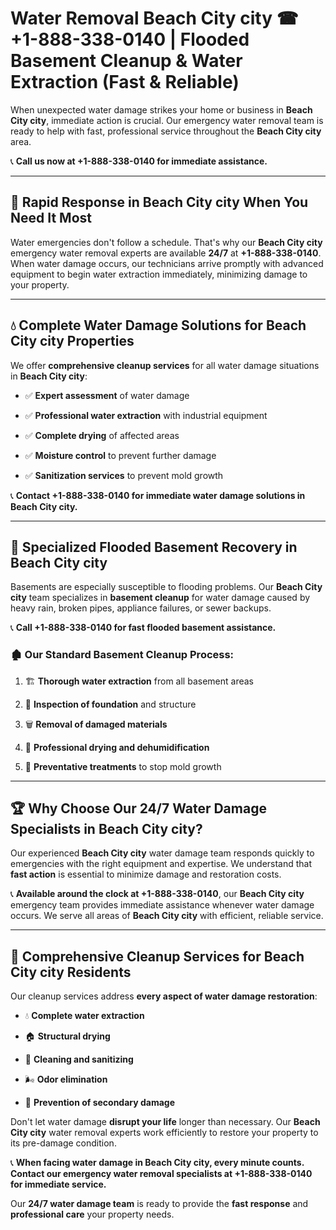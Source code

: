 # Water Removal Beach City city ☎ +1-888-338-0140 | Flooded Basement Cleanup & Water Extraction (Fast & Reliable)

When unexpected water damage strikes your home or business in **Beach City city**, immediate action is crucial. Our emergency water removal team is ready to help with fast, professional service throughout the **Beach City city** area. 

📞 **Call us now at +1-888-338-0140 for immediate assistance.**
---
## 🚀 Rapid Response in Beach City city When You Need It Most
Water emergencies don't follow a schedule. That's why our **Beach City city** emergency water removal experts are available **24/7** at **+1-888-338-0140**. When water damage occurs, our technicians arrive promptly with advanced equipment to begin water extraction immediately, minimizing damage to your property.
---
## 💧 Complete Water Damage Solutions for Beach City city Properties
We offer **comprehensive cleanup services** for all water damage situations in **Beach City city**:
- ✅ **Expert assessment** of water damage  
- ✅ **Professional water extraction** with industrial equipment  
- ✅ **Complete drying** of affected areas  
- ✅ **Moisture control** to prevent further damage  
- ✅ **Sanitization services** to prevent mold growth  
📞 **Contact +1-888-338-0140 for immediate water damage solutions in Beach City city.**
---
## 🌊 Specialized Flooded Basement Recovery in Beach City city
Basements are especially susceptible to flooding problems. Our **Beach City city** team specializes in **basement cleanup** for water damage caused by heavy rain, broken pipes, appliance failures, or sewer backups. 
📞 **Call +1-888-338-0140 for fast flooded basement assistance.**
### 🏚️ Our Standard Basement Cleanup Process:
1. 🏗️ **Thorough water extraction** from all basement areas  
2. 🔎 **Inspection of foundation** and structure  
3. 🗑️ **Removal of damaged materials**  
4. 💨 **Professional drying and dehumidification**  
5. 🚫 **Preventative treatments** to stop mold growth  
---
## 🏆 Why Choose Our 24/7 Water Damage Specialists in Beach City city?
Our experienced **Beach City city** water damage team responds quickly to emergencies with the right equipment and expertise. We understand that **fast action** is essential to minimize damage and restoration costs.
📞 **Available around the clock at +1-888-338-0140**, our **Beach City city** emergency team provides immediate assistance whenever water damage occurs. We serve all areas of **Beach City city** with efficient, reliable service.
---
## 🧹 Comprehensive Cleanup Services for Beach City city Residents
Our cleanup services address **every aspect of water damage restoration**:
- 💧 **Complete water extraction**  
- 🏠 **Structural drying**  
- 🧼 **Cleaning and sanitizing**  
- 🌬️ **Odor elimination**  
- 🚫 **Prevention of secondary damage**  
Don't let water damage **disrupt your life** longer than necessary. Our **Beach City city** water removal experts work efficiently to restore your property to its pre-damage condition.
📞 **When facing water damage in Beach City city, every minute counts. Contact our emergency water removal specialists at +1-888-338-0140 for immediate service.**
Our **24/7 water damage team** is ready to provide the **fast response** and **professional care** your property needs.
